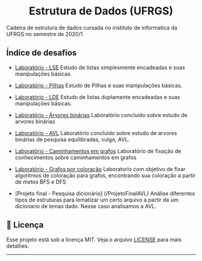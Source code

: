 
<h1 align="center">
  Estrutura de Dados (UFRGS)
</h1>

Cadeira de estrutura de dados cursada no instituto de informatica da UFRGS no semestre de 2020/1

## Índice de desafios
- [Laboratório - LSE](/LSE])
	Estudo de listas simplesmente encadeadas e suas manipulações básicas

- [Laboratório - Pilhas](/Pilhas])
	Estudo de Pilhas e suas manipulações básicas.

- [Laboratório - LDE](/LDE])
	Estudo de listas duplamente encadeadas e suas manipulações básicas.

- [Laboratório - Árvores binárias](/LabArvBinaria)
	Laboratório concluido sobre estudo de arvores binárias

- [Laboratório - AVL](/(/LabAVL))
	Laboratório concluido sobre estudo de arvores binárias de pesquisa equilibradas, vulgo, AVL.

- [Laboratório - Caminhamentos em grafos](/LabGrafoCaminhamentos)
	Laboratório de fixação de conhecimentos sobre caminhamentos em grafos

- [Laboratório - Grafos por coloração](/LabGrafosColoracao)
	Laboratorio com objetivo de fixar algoritmos de coloração para grafos, encontrando sua coloração a partir de metos BFS e DFS

- [Projeto final - Pesquisa dicionário] (/ProjetoFinalAVL)
	Análise diferentes tipos de estruturas para lematizar um certo arquivo a partir de um dicionario de lemas dado. Nesse caso analisamos a AVL.

## :memo: Licença

Esse projeto está sob a licença MIT. Veja o arquivo [LICENSE](LICENSE) para mais detalhes.

---
